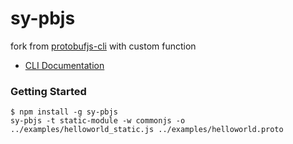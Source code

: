 # sy-pbjs
fork from [protobufjs-cli](https://github.com/dcodeIO/protobuf.js/tree/master/cli) with custom function
* [CLI Documentation](https://github.com/dcodeIO/protobuf.js#command-line)

### Getting Started
```shell
$ npm install -g sy-pbjs
sy-pbjs -t static-module -w commonjs -o ../examples/helloworld_static.js ../examples/helloworld.proto
```